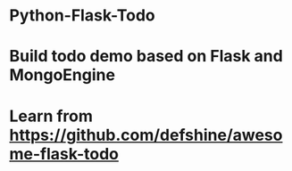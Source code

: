 # Python-Flask-Todo

# Build todo demo based on Flask and MongoEngine

# Learn from https://github.com/defshine/awesome-flask-todo
